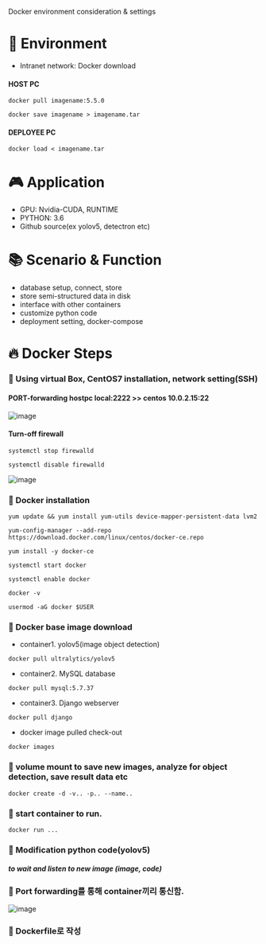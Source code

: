 Docker environment consideration & settings

# 🚀 Environment
  - Intranet network: Docker download		
  #### HOST PC
  <pre><code>docker pull imagename:5.5.0</code></pre>
  <pre><code>docker save imagename > imagename.tar</code></pre>
  
  #### DEPLOYEE PC
  <pre><code>docker load < imagename.tar</code></pre>
  
# 🎮 Application
  - GPU: Nvidia-CUDA, RUNTIME
  - PYTHON: 3.6
  - Github source(ex yolov5, detectron etc)

# 📚 Scenario & Function
  - database setup, connect, store
  - store semi-structured data in disk
  - interface with other containers
  - customize python code
  - deployment setting, docker-compose

# 🔥 Docker Steps
### 📌 Using virtual Box, CentOS7 installation, network setting(SSH)

  #### PORT-forwarding hostpc local:2222 >> centos 10.0.2.15:22
  
![image](https://user-images.githubusercontent.com/66240947/155874795-1537b86f-c3a5-4e26-8d96-275b15be26df.png)
 
 #### Turn-off firewall
 <pre><code>systemctl stop firewalld</code></pre>
 <pre><code>systemctl disable firewalld</code></pre>
  
![image](https://user-images.githubusercontent.com/66240947/155875640-decd4030-89ea-4a47-b3fc-b42633cd4af1.png)

### 📌 Docker installation
  <pre><code>yum update && yum install yum-utils device-mapper-persistent-data lvm2</code></pre>
  <pre><code>yum-config-manager --add-repo https://download.docker.com/linux/centos/docker-ce.repo</code></pre>
  <pre><code>yum install -y docker-ce</code></pre>
  <pre><code>systemctl start docker</code></pre>
  <pre><code>systemctl enable docker</code></pre>
  <pre><code>docker -v</code></pre>
  <pre><code>usermod -aG docker $USER</code></pre>
  
### 📌 Docker base image download
  - container1. yolov5(image object detection)
  <pre><code>docker pull ultralytics/yolov5</code></pre>
  
  - container2. MySQL database
  <pre><code>docker pull mysql:5.7.37</code></pre>
  
  - container3. Django webserver
  <pre><code>docker pull django</code></pre>
  
  - docker image pulled check-out
  <pre><code>docker images</code></pre>
  
### 📌 volume mount to save new images, analyze for object detection, save result data etc
  <pre><code>docker create -d -v.. -p.. --name.. </code></pre>

### 📌 start container to run.
  <pre><code>docker run ... </code></pre>

### 📌 Modification python code(yolov5)
  ##### to wait and listen to new image (image, code)
  
### 📌 Port forwarding를 통해 container끼리 통신함. 
![image](https://user-images.githubusercontent.com/66240947/155876646-af205618-a7fd-4734-a16e-cc5b094a5518.png)

### 📌 Dockerfile로 작성
